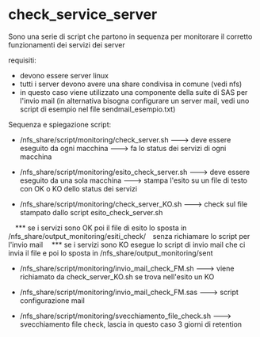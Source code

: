 # check_service_server

Sono una serie di script che partono in sequenza per monitorare il corretto funzionamenti dei servizi dei server

requisiti:

- devono essere server linux
- tutti i server devono avere una share condivisa in comune (vedi nfs)
- in questo caso viene utilizzato una componente della suite di SAS per l'invio mail (in alternativa bisogna configurare un server mail, vedi uno script di esempio nel file sendmail_esempio.txt)



Sequenza e spiegazione script:

- /nfs_share/script/monitoring/check_server.sh ---> deve essere eseguito da ogni macchina ---> fa lo status dei servizi di ogni macchina

- /nfs_share/script/monitoring/esito_check_server.sh ---> deve essere eseguito da una sola macchina ---> stampa l'esito su un file di testo con OK o KO dello status dei servizi

- /nfs_share/script/monitoring/check_server_KO.sh ---> check sul file stampato dallo script esito_check_server.sh 

 *** se i servizi sono OK poi il file di esito lo sposta in /nfs_share/output_monitoring/esiti_check/ senza richiamare lo script per l'invio mail
 *** se i servizi sono KO esegue lo script di invio mail che ci invia il file e poi lo sposta in /nfs_share/output_monitoring/sent

- /nfs_share/script/monitoring/invio_mail_check_FM.sh ---> viene richiamato da check_server_KO.sh se trova nell'esito un KO 

- /nfs_share/script/monitoring/invio_mail_check_FM.sas ---> script configurazione mail

- /nfs_share/script/monitoring/svecchiamento_file_check.sh ---> svecchiamento file check,  lascia in questo caso 3 giorni di retention
